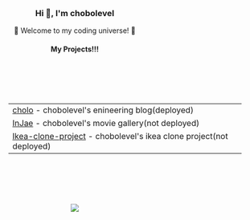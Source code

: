 <div align="center" style="padding: 20px;">
    <h3>Hi 👋, I'm chobolevel</h3>
    <p>🌟 Welcome to my coding universe! 🌟</p>
    <h4 align="center">My Projects!!!</h4>
    <table align="center" style="margin: 100px;">
      <tr>
        <td><a href="https://github.com/chobolevel/log">cholo</a> - chobolevel's enineering blog(deployed)</td>
      </tr>
      <tr>
        <td><a href="https://github.com/chobolevel/react-for-beginners">InJae</a> - chobolevel's movie gallery(not deployed)</td>
      </tr>
      <tr>
          <td><a href="https://github.com/chobolevel/ikea">Ikea-clone-project</a> - chobolevel's ikea clone project(not deployed)</td>
      </tr>
    </table>
    <div style="margin: 30px;">
      <a href="https://hits.seeyoufarm.com"><img src="https://hits.seeyoufarm.com/api/count/incr/badge.svg?url=https%3A%2F%2Fgithub.com%2Fchobolevel&count_bg=%2379C83D&title_bg=%23555555&icon=&icon_color=%23E7E7E7&title=%F0%9F%99%8B&edge_flat=false"/></a>                  
    </div>
</div>
